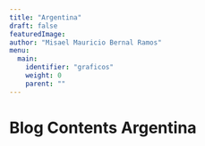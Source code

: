 ```yaml
---
title: "Argentina"
draft: false
featuredImage:
author: "Misael Mauricio Bernal Ramos"
menu:
  main:
    identifier: "graficos"
    weight: 0 
    parent: ""
---
```


# Blog Contents Argentina